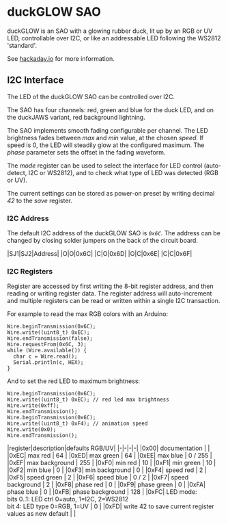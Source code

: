 # duckGLOW SAO

duckGLOW is an SAO with a glowing rubber duck, lit up by an RGB or UV LED,
controllable over I2C, or like an addressable LED following the WS2812
'standard'.

See [hackaday.io](https://hackaday.io/project/198918-duckglow-sao) for more
information.

## I2C Interface

The LED of the duckGLOW SAO can be controlled over I2C. 

The SAO has four channels: red, green and blue for the duck LED, and on the
duckJAWS variant, red background lightning.

The SAO implements smooth fading configurable per channel. The LED brightness
fades between *max* and *min* value, at the chosen *speed*. If speed is 0,
the LED will steadily glow at the configured maximum. The *phase* parameter
sets the offset in the fading waveform.

The *mode* register can be used to select the interface for LED control
(auto-detect, I2C or WS2812), and to check what type of LED was detected
(RGB or UV). 

The current settings can be stored as power-on preset by writing decimal *42*
to the *save* register.

### I2C Address

The default I2C address of the duckGLOW SAO is *`0x6C`*. The address can be 
changed by closing solder jumpers on the back of the circuit board. 

|SJ1|SJ2|Address|
|O|O|0x6C|
|C|O|0x6D|
|O|C|0x6E|
|C|C|0x6F|

### I2C Registers

Register are accessed by first writing the 8-bit register address, and then
reading or writing register data. The register address will auto-increment
and multiple registers can be read or written within a single I2C transaction. 

For example to read the max RGB colors with an Arduino:
```
Wire.beginTransmission(0x6C);
Wire.write((uint8_t) 0xEC);
Wire.endTransmission(false);
Wire.requestFrom(0x6C, 3);
while (Wire.available()) {
  char c = Wire.read();
  Serial.println(c, HEX);
}
```

And to set the red LED to maximum brightness:

```
Wire.beginTransmission(0x6C);
Wire.write((uint8_t) 0xEC); // red led max brightness
Wire.write(0xff);
Wire.endTransmission();
Wire.beginTransmission(0x6C);
Wire.write((uint8_t) 0xF4); // animation speed
Wire.write(0x0);
Wire.endTransmission();
```

|register|description|defaults RGB/UV|
|-|-|-|-|
|0x00| documentation | |
|0xEC| max red | 64 |
|0xED| max green | 64 |
|0xEE| max blue | 0 / 255 |
|0xEF| max background | 255 |
|0xF0| min red | 10 |
|0xF1| min green | 10 |
|0xF2| min blue | 0 |
|0xF3| min background | 0 |
|0xF4| speed red | 2 |
|0xF5| speed green | 2 |
|0xF6| speed blue | 0 / 2 |
|0xF7| speed background | 2 |
|0xF8| phase red | 0 |
|0xF9| phase green | 0 |
|0xFA| phase blue | 0 |
|0xFB| phase background | 128 |
|0xFC| LED mode:<br>bits 0..1: LED ctrl 0=auto, 1=I2C, 2=WS2812<br>bit 4: LED type 0=RGB, 1=UV | 0 |
|0xFD| write 42 to save current register values as new default | |
